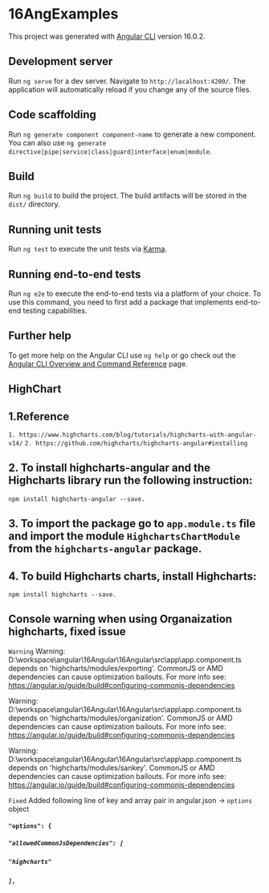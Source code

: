 # 16AngExamples

This project was generated with [Angular CLI](https://github.com/angular/angular-cli) version 16.0.2.

## Development server

Run `ng serve` for a dev server. Navigate to `http://localhost:4200/`. The application will automatically reload if you change any of the source files.

## Code scaffolding

Run `ng generate component component-name` to generate a new component. You can also use `ng generate directive|pipe|service|class|guard|interface|enum|module`.

## Build

Run `ng build` to build the project. The build artifacts will be stored in the `dist/` directory.

## Running unit tests

Run `ng test` to execute the unit tests via [Karma](https://karma-runner.github.io).

## Running end-to-end tests

Run `ng e2e` to execute the end-to-end tests via a platform of your choice. To use this command, you need to first add a package that implements end-to-end testing capabilities.

## Further help

To get more help on the Angular CLI use `ng help` or go check out the [Angular CLI Overview and Command Reference](https://angular.io/cli) page.


## HighChart
## 1.Reference
`1. https://www.highcharts.com/blog/tutorials/highcharts-with-angular-v14/`
`2. https://github.com/highcharts/highcharts-angular#installing`

## 2. To install highcharts-angular and the Highcharts library run the following instruction:
`npm install highcharts-angular --save.`

## 3. To import the package go to `app.module.ts` file and import the module `HighchartsChartModule` from the `highcharts-angular` package.

## 4. To build Highcharts charts, install Highcharts:
`npm install highcharts --save.`


## Console warning when using Organaization highcharts, fixed issue
`Warning`
Warning: D:\workspace\angular\16Angular\16Angular\src\app\app.component.ts depends on 'highcharts/modules/exporting'. CommonJS or AMD dependencies can cause optimization bailouts.
For more info see: https://angular.io/guide/build#configuring-commonjs-dependencies

Warning: D:\workspace\angular\16Angular\16Angular\src\app\app.component.ts depends on 'highcharts/modules/organization'. CommonJS or AMD dependencies can cause optimization bailouts.
For more info see: https://angular.io/guide/build#configuring-commonjs-dependencies

Warning: D:\workspace\angular\16Angular\16Angular\src\app\app.component.ts depends on 'highcharts/modules/sankey'. CommonJS or AMD dependencies can cause optimization bailouts.
For more info see: https://angular.io/guide/build#configuring-commonjs-dependencies

`Fixed`
Added following line of key and array pair in angular.json -> `options` object
#### `"options": {`
#####    `"allowedCommonJsDependencies": [`
#####        `"highcharts"`
#####    `],`